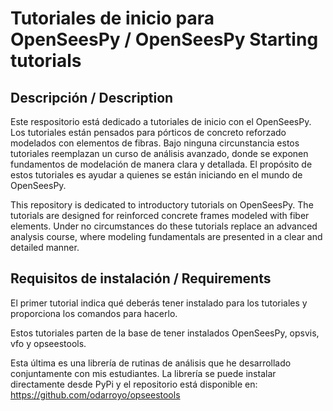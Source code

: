 # Tutoriales de inicio para OpenSeesPy / OpenSeesPy Starting tutorials

## Descripción / Description
Este respositorio está dedicado a tutoriales de inicio con el OpenSeesPy.
Los tutoriales están pensados para pórticos de concreto reforzado modelados con elementos de fibras.
Bajo ninguna circunstancia estos tutoriales reemplazan un curso de análisis avanzado, donde se exponen fundamentos de modelación de manera clara y detallada. El propósito de estos tutoriales es ayudar a quienes se están iniciando en el mundo de OpenSeesPy.

This repository is dedicated to introductory tutorials on OpenSeesPy.
The tutorials are designed for reinforced concrete frames modeled with fiber elements.
Under no circumstances do these tutorials replace an advanced analysis course, where modeling fundamentals are presented in a clear and detailed manner.

## Requisitos de instalación / Requirements
El primer tutorial indica qué deberás tener instalado para los tutoriales y proporciona los comandos para hacerlo.

Estos tutoriales parten de la base de tener instalados OpenSeesPy, opsvis, vfo y opseestools. 

Esta última es una librería de rutinas de análisis que he desarrollado conjuntamente con mis estudiantes. La librería se puede instalar directamente desde PyPi y el repositorio está disponible en: https://github.com/odarroyo/opseestools 
